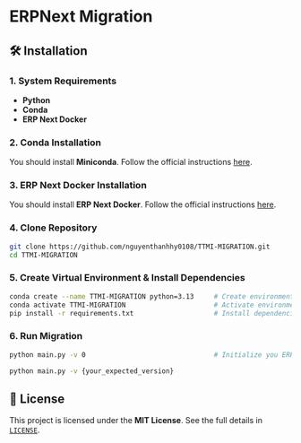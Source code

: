 # ERPNext Migration

## 🛠️ Installation

### 1. System Requirements
- **Python**
- **Conda**
- **ERP Next Docker**

### 2. Conda Installation
You should install **Miniconda**. Follow the official instructions [here](https://docs.conda.io/en/latest/miniconda.html).

### 3. ERP Next Docker Installation
You should install **ERP Next Docker**. Follow the official instructions [here](https://github.com/frappe/frappe_docker).

### 4. Clone Repository
```bash
git clone https://github.com/nguyenthanhhy0108/TTMI-MIGRATION.git
cd TTMI-MIGRATION
```

### 5. Create Virtual Environment & Install Dependencies
```bash
conda create --name TTMI-MIGRATION python=3.13     # Create environment
conda activate TTMI-MIGRATION                      # Activate environment
pip install -r requirements.txt                    # Install dependencies
```

### 6. Run Migration

```bash
python main.py -v 0                                # Initialize you ERP-NEXT version
```

```bash
python main.py -v {your_expected_version}
```

## 📜 License
This project is licensed under the **MIT License**. See the full details in [`LICENSE`](LICENSE).
